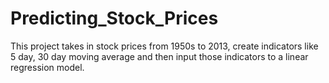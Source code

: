 # Predicting_Stock_Prices
This project takes in stock prices from 1950s to 2013, create indicators like 5 day, 30 day moving average
and then input those indicators to a linear regression model. 
